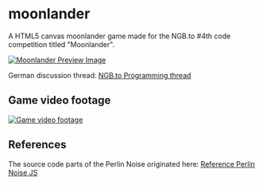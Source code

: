 # moonlander
A HTML5 canvas moonlander game made for the NGB.to #4th code competition titled "Moonlander".

[![Moonlander Preview Image](https://www.picflash.org/img/2019/04/12/jhtozm6noma8722.png "Moonlander Preview")](https://www.picflash.org/viewer.php?img=jhtozm6noma8722.png)

German discussion thread: [NGB.to Programming thread](https://ngb.to/threads/40532-Aufgabenstellung-Programmierwettbewerb-Nr-4)

## Game video footage

[![Game video footage](https://www.picflash.org/img/2019/04/12/TBml5J5DIBP.webm.jpg "Game video footage")](https://www.picflash.org/viewer.php?img=ml5J5DIBP.webm)

## References
The source code parts of the Perlin Noise originated here: [Reference Perlin Noise JS](https://codepen.io/Tobsta/post/procedural-generation-part-1-1d-perlin-noise)
